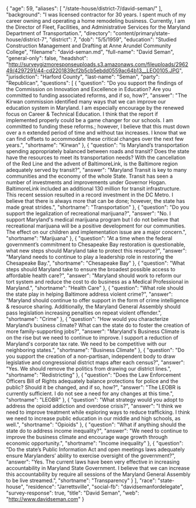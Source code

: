 {
  "age": 59,
  "aliases": [
    "/state-house/district-7/david-seman/"
  ],
  "background": "I was licensed contractor for 30 years. I spent much of my career owning and operating a home remodeling business.  Currently, I am the Director of Fleet, Facilities,  and Administrative Services for the Maryland Department of Transportation.",
  "directory": "content/primary/state-house/district-7",
  "district": 7,
  "dob": "5/5/1959",
  "education": "Studied Construction Management and Drafting at Anne Arundel Community College",
  "filename": "david-seman.md",
  "full-name": "David Seman",
  "general-only": false,
  "headshot": "http://surveygizmoresponseuploads.s3.amazonaws.com/fileuploads/296249/4297291/44-cd2201839cf2b5cb5ebdd0559ac64b13__LEO0105.JPG",
  "jurisdiction": "Harford County",
  "last-name": "Seman",
  "party": "Republican",
  "questions": [
    {
      "question": "Do you support the findings of the Commission on Innovation and Excellence in Education? Are you committed to funding associated reforms, and if so, how?",
      "answer": "The Kirwan commission identified many ways that we can improve our education system in Maryland. I am especially encourage by the renewed focus on Career & Technical Education. I think that the report if implemented properly could be a game changer for our schools.   I am committed to funding these reforms.; however, I believe that this must down over a n extended period of time and without tax increases. I know that we can find offsets to accommodate these critical changes over the next few years.",
      "shortname": "Kirwan"
    },
    {
      "question": "Is Maryland’s transportation spending appropriately balanced between roads and transit? Does the state have the resources to meet its transportation needs? With the cancellation of the Red Line and the advent of BaltimoreLink, is the Baltimore region adequately served by transit?",
      "answer": "Maryland Transit is key to many communities and the economy of the whole State. Transit has seen a number of investments and improvements under Governor Hogan.  BaltimoreLink included an additional 130 million for transit infrastructure.  This recent session resulted in a record investment in the DC Metro.   I believe that there is always more that can be done; however, the state has made great strides.",
      "shortname": "Transportation"
    },
    {
      "question": "Do you support the legalization of recreational marijuana?",
      "answer": "No. I support Maryland's medical marijuana program but I do not believe that recreational marijuana will be a positive development for our communities.  The effect on our children and implementation issue are a major concern.",
      "shortname": "Marijuana"
    },
    {
      "question": "At a time when the federal government’s commitment to Chesapeake Bay restoration is questionable, what new steps should Maryland take to protect this resource?",
      "answer": "Maryland needs to continue to play a leadership role in restoring the Chesapeake Bay.",
      "shortname": "Chesapeake Bay"
    },
    {
      "question": "What steps should Maryland take to ensure the broadest possible access to affordable health care?",
      "answer": "Maryland should work to reform our tort system and reduce the cost to do business as a Medical Professional in Maryland.",
      "shortname": "Health Care"
    },
    {
      "question": "What role should the state play in helping Baltimore address violent crime?",
      "answer": "Maryland should continue to offer support in the form  of crime intelligence & resource sharing. Additionally, the Maryland General Assembly should pass legislation increasing penalties on repeat violent offender.",
      "shortname": "Crime"
    },
    {
      "question": "How would you characterize Maryland’s business climate? What can the state do to foster the creation of more family-supporting jobs?",
      "answer": "Maryland's Business Climate is  on the rise but we need to  continue to improve. I support a reduction of Maryland's corporate tax rate. We need to be competitive with our neighboring states.",
      "shortname": "Business Climate"
    },
    {
      "question": "Do you support the creation of a non-partisan, independent body to draw legislative and congressional district maps after each census?",
      "answer": "Yes. We should remove the politics from drawing our district lines.",
      "shortname": "Redistricting"
    },
    {
      "question": "Does the Law Enforcement Officers Bill of Rights adequately balance protections for police and the public? Should it be changed, and if so, how?",
      "answer": "The LEOBR is currently sufficient. I do not see a need for any changes at this time.",
      "shortname": "LEOBR"
    },
    {
      "question": "What strategy would you adopt to address the opioid addiction and overdose crisis?",
      "answer": "I think we need to improve treatment while exploring ways to reduce trafficking. I think we need to increase public education in our middle and high schools, as well.",
      "shortname": "Opioids"
    },
    {
      "question": "What if anything should the state do to address income inequality?",
      "answer": "We need to continue to improve the business climate and encourage wage growth through economic opportunity.",
      "shortname": "Income inequality"
    },
    {
      "question": "Do the state’s Public Information Act and open meetings laws adequately ensure Marylanders’ ability to exercise oversight of the government?",
      "answer": "Yes. The current laws have been very effective in  increasing accountability in Maryland State Government. I believe that we can increase this accountability by require all sessions of the Maryland General Assembly to be live streamed.",
      "shortname": "Transparency"
    }
  ],
  "race": "state-house",
  "residence": "Jarrettsville",
  "social-fb": "davidsemanfordelegate",
  "survey-response": true,
  "title": "David Seman",
  "web": "http://www.davidseman.com"
}
